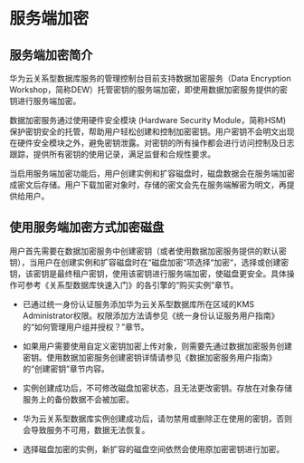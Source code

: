 # 服务端加密<a name="rds_sqlserver_05_0025"></a>

## 服务端加密简介<a name="rds_05_0025_section88903529920"></a>

华为云关系型数据库服务的管理控制台目前支持数据加密服务（Data Encryption Workshop，简称DEW）托管密钥的服务端加密，即使用数据加密服务提供的密钥进行服务端加密。

数据加密服务通过使用硬件安全模块 \(Hardware Security Module，简称HSM\) 保护密钥安全的托管，帮助用户轻松创建和控制加密密钥。用户密钥不会明文出现在硬件安全模块之外，避免密钥泄露。对密钥的所有操作都会进行访问控制及日志跟踪，提供所有密钥的使用记录，满足监督和合规性要求。

当启用服务端加密功能后，用户创建实例和扩容磁盘时，磁盘数据会在服务端加密成密文后存储。用户下载加密对象时，存储的密文会先在服务端解密为明文，再提供给用户。

## 使用服务端加密方式加密磁盘<a name="rds_05_0025_section0914163013535"></a>

用户首先需要在数据加密服务中创建密钥（或者使用数据加密服务提供的默认密钥），当用户在创建实例和扩容磁盘时在“磁盘加密“项选择“加密“，选择或创建密钥，该密钥是最终租户密钥，使用该密钥进行服务端加密，使磁盘更安全。具体操作可参考《关系型数据库快速入门》的各引擎的“购买实例”章节。

-   已通过统一身份认证服务添加华为云关系型数据库所在区域的KMS Administrator权限。权限添加方法请参见《统一身份认证服务用户指南》的“如何管理用户组并授权？”章节。
-   如果用户需要使用自定义密钥加密上传对象，则需要先通过数据加密服务创建密钥。使用数据加密服务创建密钥详情请参见《数据加密服务用户指南》的“创建密钥”章节内容。

-   实例创建成功后，不可修改磁盘加密状态，且无法更改密钥。存放在对象存储服务上的备份数据不会被加密。
-   华为云关系型数据库实例创建成功后，请勿禁用或删除正在使用的密钥，否则会导致服务不可用，数据无法恢复。
-   选择磁盘加密的实例，新扩容的磁盘空间依然会使用原加密密钥进行加密。

